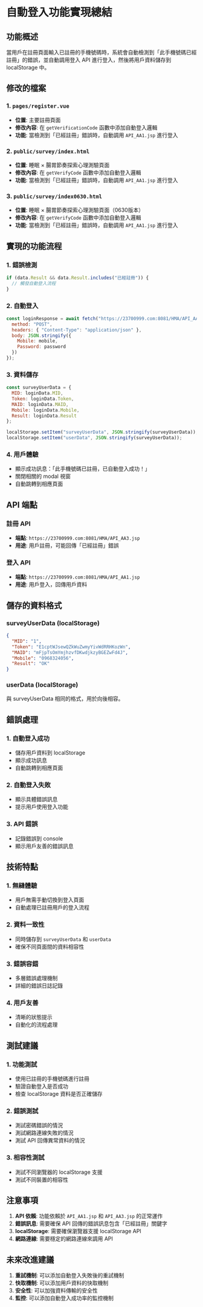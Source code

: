# 自動登入功能實現總結

## 功能概述

當用戶在註冊頁面輸入已註冊的手機號碼時，系統會自動檢測到「此手機號碼已經註冊」的錯誤，並自動調用登入 API 進行登入，然後將用戶資料儲存到 localStorage 中。

## 修改的檔案

### 1. `pages/register.vue`
- **位置**: 主要註冊頁面
- **修改內容**: 在 `getVerificationCode` 函數中添加自動登入邏輯
- **功能**: 當檢測到「已經註冊」錯誤時，自動調用 `API_AA1.jsp` 進行登入

### 2. `public/survey/index.html`
- **位置**: 睡眠 × 腸胃節奏探索心理測驗頁面
- **修改內容**: 在 `getVerifyCode` 函數中添加自動登入邏輯
- **功能**: 當檢測到「已經註冊」錯誤時，自動調用 `API_AA1.jsp` 進行登入

### 3. `public/survey/index0630.html`
- **位置**: 睡眠 × 腸胃節奏探索心理測驗頁面（0630版本）
- **修改內容**: 在 `getVerifyCode` 函數中添加自動登入邏輯
- **功能**: 當檢測到「已經註冊」錯誤時，自動調用 `API_AA1.jsp` 進行登入

## 實現的功能流程

### 1. 錯誤檢測
```javascript
if (data.Result && data.Result.includes("已經註冊")) {
  // 觸發自動登入流程
}
```

### 2. 自動登入
```javascript
const loginResponse = await fetch("https://23700999.com:8081/HMA/API_AA1.jsp", {
  method: "POST",
  headers: { "Content-Type": "application/json" },
  body: JSON.stringify({
    Mobile: mobile,
    Password: password
  })
});
```

### 3. 資料儲存
```javascript
const surveyUserData = {
  MID: loginData.MID,
  Token: loginData.Token,
  MAID: loginData.MAID,
  Mobile: loginData.Mobile,
  Result: loginData.Result
};

localStorage.setItem("surveyUserData", JSON.stringify(surveyUserData));
localStorage.setItem("userData", JSON.stringify(surveyUserData));
```

### 4. 用戶體驗
- 顯示成功訊息：「此手機號碼已註冊，已自動登入成功！」
- 關閉相關的 modal 視窗
- 自動跳轉到相應頁面

## API 端點

### 註冊 API
- **端點**: `https://23700999.com:8081/HMA/API_AA3.jsp`
- **用途**: 用戶註冊，可能回傳「已經註冊」錯誤

### 登入 API
- **端點**: `https://23700999.com:8081/HMA/API_AA1.jsp`
- **用途**: 用戶登入，回傳用戶資料

## 儲存的資料格式

### surveyUserData (localStorage)
```json
{
  "MID": "1",
  "Token": "E1cptWJsewQZkWuZwmyYivWdRRHKozWn",
  "MAID": "mFjpTsOmYmjhzvfDKwdjkzyBGEZwFd4J",
  "Mobile": "0968324056",
  "Result": "OK"
}
```

### userData (localStorage)
與 surveyUserData 相同的格式，用於向後相容。

## 錯誤處理

### 1. 自動登入成功
- 儲存用戶資料到 localStorage
- 顯示成功訊息
- 自動跳轉到相應頁面

### 2. 自動登入失敗
- 顯示具體錯誤訊息
- 提示用戶使用登入功能

### 3. API 錯誤
- 記錄錯誤到 console
- 顯示用戶友善的錯誤訊息

## 技術特點

### 1. 無縫體驗
- 用戶無需手動切換到登入頁面
- 自動處理已註冊用戶的登入流程

### 2. 資料一致性
- 同時儲存到 `surveyUserData` 和 `userData`
- 確保不同頁面間的資料相容性

### 3. 錯誤容錯
- 多層錯誤處理機制
- 詳細的錯誤日誌記錄

### 4. 用戶友善
- 清晰的狀態提示
- 自動化的流程處理

## 測試建議

### 1. 功能測試
- 使用已註冊的手機號碼進行註冊
- 驗證自動登入是否成功
- 檢查 localStorage 資料是否正確儲存

### 2. 錯誤測試
- 測試密碼錯誤的情況
- 測試網路連線失敗的情況
- 測試 API 回傳異常資料的情況

### 3. 相容性測試
- 測試不同瀏覽器的 localStorage 支援
- 測試不同裝置的相容性

## 注意事項

1. **API 依賴**: 功能依賴於 `API_AA1.jsp` 和 `API_AA3.jsp` 的正常運作
2. **錯誤訊息**: 需要確保 API 回傳的錯誤訊息包含「已經註冊」關鍵字
3. **localStorage**: 需要確保瀏覽器支援 localStorage API
4. **網路連線**: 需要穩定的網路連線來調用 API

## 未來改進建議

1. **重試機制**: 可以添加自動登入失敗後的重試機制
2. **快取機制**: 可以添加用戶資料的快取機制
3. **安全性**: 可以加強資料傳輸的安全性
4. **監控**: 可以添加自動登入成功率的監控機制 
